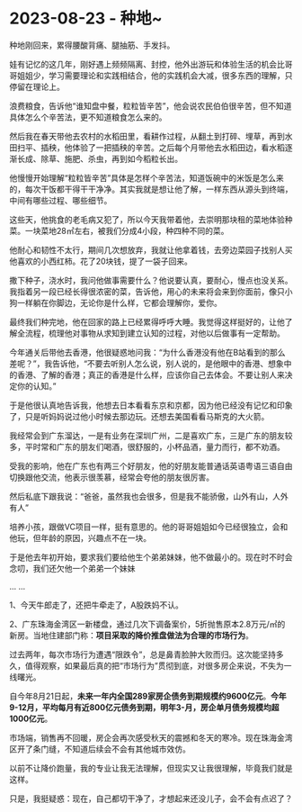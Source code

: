 # 2023-08-23 - 种地~

种地刚回来，累得腰酸背痛、腿抽筋、手发抖。

娃有记忆的这几年，刚好遇上频频隔离、封控，他外出游玩和体验生活的机会比哥哥姐姐少，学习需要理论和实践相结合，他的实践机会大减，很多东西的理解，只停留在理论上。

浪费粮食，告诉他“谁知盘中餐，粒粒皆辛苦”，他会说农民伯伯很辛苦，但不知道具体怎么个辛苦法，更不知道粮食怎么来的。

然后我在春天带他去农村的水稻田里，看耕作过程，从翻土到打碎、埋草，再到水田扫平、插秧，他体验了一把插秧的辛苦。之后每个月带他去水稻田边，看水稻逐渐长成、除草、施肥、杀虫，再到如今稻粒长出。

他慢慢开始理解“粒粒皆辛苦”具体是怎样个辛苦法，知道饭碗中的米饭是怎么来的，每次干饭都干得干干净净。其实我就是想让他了解，一样东西从源头到终端，中间有哪些过程、哪些细节。

这些天，他挑食的老毛病又犯了，所以今天我带着他，去崇明那块租的菜地体验种菜。一块菜地28㎡左右，被我们分成4小段，种四种不同的菜。

他耐心和韧性不太行，期间几次想放弃，我就让他拿着钱，去旁边菜园子找别人买他喜欢的小西红柿。花了20块钱，提了一袋子回来。

撒下种子，浇水时，我问他做事需要什么？他说要认真，要耐心，慢点也没关系。我指着另一段已经长得很浓密的菜，告诉他，用心的未来将会来到你面前，像只小狗一样躺在你脚边，无论你是什么样，它都会理解你，爱你。

最终我们种完地，他在回家的路上已经累得呼呼大睡。我觉得这样挺好的，让他了解全流程，梳理他对事物从求知到建立认知的过程，对他以后做事有一定帮助。

今年通关后带他去香港，他很疑惑地问我：“为什么香港没有他在B站看到的那么差呢？”，我告诉他，“不要去听别人怎么说，别人说的，是他眼中的香港、想象中的香港、了解的香港；真正的香港是什么样，应该你自己去体会。不要让别人来决定你的认知。”

于是他很认真地告诉我，他想去日本看看东京和京都，因为他已经没有记忆和印象了，只是听妈妈说过他小时候去那边玩。还想去美国看看马斯克的大火箭。

我经常会到广东溜达，一是有业务在深圳广州，二是喜欢广东，三是广东的朋友较多，平时常和广东的朋友们喝酒，很舒服的，小杯品酒，量力而行，都不劝酒。

受我的影响，他在广东也有两三个好朋友，他的好朋友能普通话英语粤语三语自由切换跟他交流，他表示很羡慕，经常会夸他的朋友很厉害。

然后私底下跟我说：“爸爸，虽然我也会很多，但是我不能骄傲，山外有山，人外有人”

培养小孩，跟做VC项目一样，挺有意思的。他的哥哥姐姐如今已经很独立，会和他玩，但年龄的原因，兴趣点不在一块。

于是他去年初开始，要求我们要给他生个弟弟妹妹，他不做最小的。现在时不时会念叨，我们还欠他一个弟弟一个妹妹

... ...

1、今天牛郎走了，还把牛牵走了，A股跌妈不认。

2、广东珠海金湾区一新楼盘，通过几次下调备案价，5折抛售原本2.8万元/㎡的新房。当地住建部门称：**项目采取的降价推盘做法为合理的市场行为**。

过去两年，每次市场行为遭遇“限跌令”，总是鼻青脸肿大败而归。这次能坚持多久，值得观察，如果最后真的把“市场行为”贯彻到底，对很多房企来说，不失为一线曙光。

自今年8月21日起，**未来一年内全国289家房企债务到期规模约9600亿元**。**今年9-12月，平均每月有近800亿元债务到期，明年3-月，房企单月债务规模均超1000亿元**。

市场端，销售再不回暖，房企会再次感受秋天的震撼和冬天的寒冷。现在珠海金湾区开了条门缝，不知道后续会不会有其他城市效仿。

以前不让降价跑量，我的专业让我无法理解，但现实又让我很理解，毕竟我们就是这样。

只是，我挺疑惑：现在，自己都切干净了，才想起来还没儿子，会不会有点迟了？